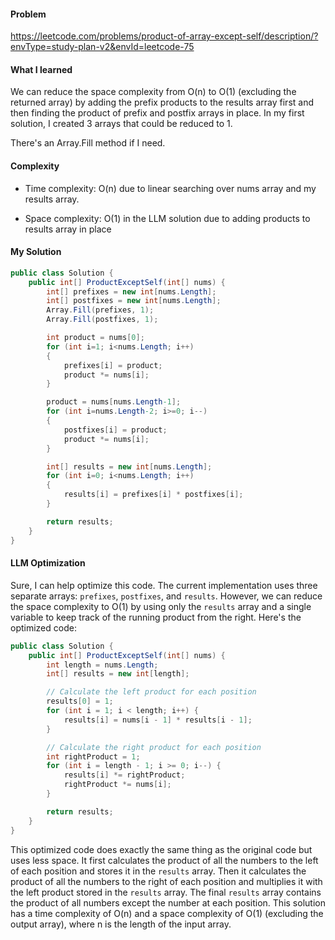 #### Problem
https://leetcode.com/problems/product-of-array-except-self/description/?envType=study-plan-v2&envId=leetcode-75

#### What I learned
We can reduce the space complexity from O(n) to O(1) (excluding the returned array) by adding the prefix products to the results array first and then finding the product of prefix and postfix arrays in place. In my first solution, I created 3 arrays that could be reduced to 1. 

There's an Array.Fill method if I need. 

#### Complexity
- Time complexity:
O(n) due to linear searching over nums array and my results array. 

- Space complexity:
O(1) in the LLM solution due to adding products to results array in place

#### My Solution

```c#
public class Solution {
    public int[] ProductExceptSelf(int[] nums) {
        int[] prefixes = new int[nums.Length];
        int[] postfixes = new int[nums.Length];
        Array.Fill(prefixes, 1);
        Array.Fill(postfixes, 1);

        int product = nums[0];
        for (int i=1; i<nums.Length; i++)
        {
            prefixes[i] = product;
            product *= nums[i];
        }

        product = nums[nums.Length-1];
        for (int i=nums.Length-2; i>=0; i--)
        {
            postfixes[i] = product;
            product *= nums[i];
        }

        int[] results = new int[nums.Length];
        for (int i=0; i<nums.Length; i++)
        {
            results[i] = prefixes[i] * postfixes[i];
        }

        return results;
    }
}
```

#### LLM Optimization

Sure, I can help optimize this code. The current implementation uses three separate arrays: `prefixes`, `postfixes`, and `results`. However, we can reduce the space complexity to O(1) by using only the `results` array and a single variable to keep track of the running product from the right. Here's the optimized code:

```csharp
public class Solution {
    public int[] ProductExceptSelf(int[] nums) {
        int length = nums.Length;
        int[] results = new int[length];

        // Calculate the left product for each position
        results[0] = 1;
        for (int i = 1; i < length; i++) {
            results[i] = nums[i - 1] * results[i - 1];
        }

        // Calculate the right product for each position
        int rightProduct = 1;
        for (int i = length - 1; i >= 0; i--) {
            results[i] *= rightProduct;
            rightProduct *= nums[i];
        }

        return results;
    }
}
```

This optimized code does exactly the same thing as the original code but uses less space. It first calculates the product of all the numbers to the left of each position and stores it in the `results` array. Then it calculates the product of all the numbers to the right of each position and multiplies it with the left product stored in the `results` array. The final `results` array contains the product of all numbers except the number at each position. This solution has a time complexity of O(n) and a space complexity of O(1) (excluding the output array), where n is the length of the input array.